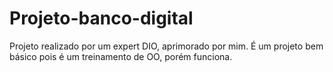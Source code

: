 # Projeto-banco-digital
Projeto realizado por um expert DIO, aprimorado por mim. 
É um projeto bem básico pois é um treinamento de OO, porém funciona.
